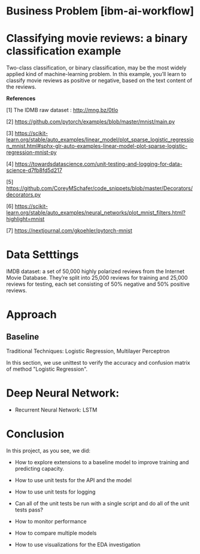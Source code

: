 # Business Problem [ibm-ai-workflow]

# **Classifying movie reviews: a binary classification example**
Two-class classification, or binary classification, may be the most widely applied kind of machine-learning problem. In this example, you’ll learn to classify movie reviews as positive or negative, based on the text content of the reviews.


**References**

[1] The IDMB raw dataset : http://mng.bz/0tIo 

[2] https://github.com/pytorch/examples/blob/master/mnist/main.py

[3] https://scikit-learn.org/stable/auto_examples/linear_model/plot_sparse_logistic_regression_mnist.html#sphx-glr-auto-examples-linear-model-plot-sparse-logistic-regression-mnist-py

[4] https://towardsdatascience.com/unit-testing-and-logging-for-data-science-d7fb8fd5d217

[5] https://github.com/CoreyMSchafer/code_snippets/blob/master/Decorators/decorators.py

[6] https://scikit-learn.org/stable/auto_examples/neural_networks/plot_mnist_filters.html?highlight=mnist

[7] https://nextjournal.com/gkoehler/pytorch-mnist

# Data Setttings
IMDB dataset: a set of 50,000 highly polarized reviews from the Internet Movie Database. They’re split into 25,000 reviews for training and 25,000 reviews for testing, each set consisting of 50% negative and 50% positive reviews.

# Approach
## Baseline

Traditional Techniques: Logistic Regression, Multilayer Perceptron <br/>

In this section, we use unittest to verify the accuracy and confusion matrix of method "Logistic Regression".

# Deep Neural Network: 

* Recurrent Neural Network: LSTM 


# Conclusion
In this project, as you see, we did:

* How to explore extensions to a baseline model to improve training and predicting capacity.

* How to use unit tests for the API and the model

* How to use unit tests for logging

* Can all of the unit tests be run with a single script and do all of the unit tests pass?

* How to monitor performance

* How to compare multiple models

* How to use visualizations for the EDA investigation
